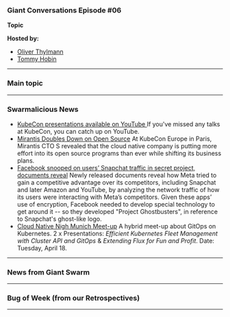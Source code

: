 
### Giant Conversations Episode #06

**Topic**


**Hosted by:** 

* [Oliver Thylmann](https://twitter.com/othylmann)
* [Tommy Hobin](https://twitter.com/tommyhobin)

------------------------------------------------------------------------------------------------------------------------------
### Main topic
------------------------------------------------------------------------------------------------------------------------------

### Swarmalicious News 

- [KubeCon presentations available on YouTube ](https://www.youtube.com/@cncf/playlists) If you've missed any talks at KubeCon, you can catch up on YouTube.
- [Mirantis Doubles Down on Open Source](https://thenewstack.io/kubecon24-mirantis-doubles-down-on-open-source/) At KubeCon Europe in Paris, Mirantis CTO S revealed that the cloud native company is putting more effort into its open source programs than ever while shifting its business plans.
- [Facebook snooped on users’ Snapchat traffic in secret project, documents reveal](https://techcrunch.com/2024/03/26/facebook-secret-project-snooped-snapchat-user-traffic/) Newly released documents reveal how Meta tried to gain a competitive advantage over its competitors, including Snapchat and later Amazon and YouTube, by analyzing the network traffic of how its users were interacting with Meta’s competitors. Given these apps’ use of encryption, Facebook needed to develop special technology to get around it -- so they developed "Project Ghostbusters", in reference to Snapchat's ghost-like logo. 
- [Cloud Native Nigh Munich Meet-up](https://www.meetup.com/cloud-native-muc/events/300067739) A hybrid meet-up about GitOps on Kubernetes. 2 x Presentations: _Efficient Kubernetes Fleet Management with Cluster API and GitOps_ & _Extending Flux for Fun and Profit_. Date: Tuesday, April 18. 

------------------------------------------------------------------------------------------------------------------------------

### News from Giant Swarm

------------------------------------------------------------------------------------------------------------------------------


### Bug of Week (from our Retrospectives)

------------------------------------------------------------------------------------------------------------------------------


